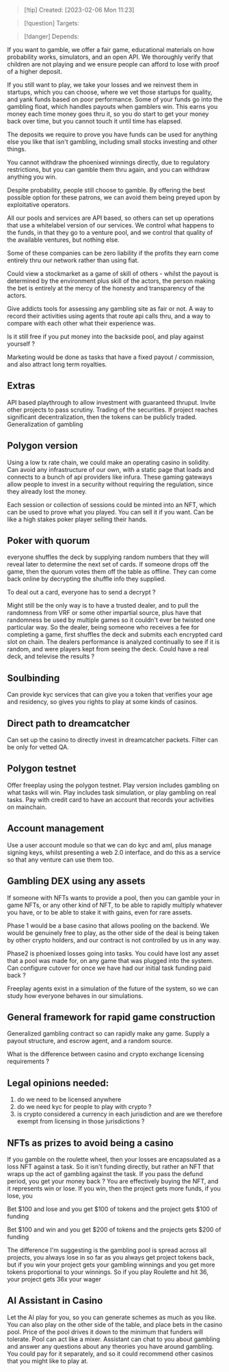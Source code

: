 
>[!tip] Created: [2023-02-06 Mon 11:23]

>[!question] Targets: 

>[!danger] Depends: 

If you want to gamble, we offer a fair game, educational materials on how probability works, simulators, and an open API.  We thoroughly verify that children are not playing and we ensure people can afford to lose with proof of a higher deposit.

If you still want to play, we take your losses and we reinvest them in startups, which you can choose, where we vet those startups for quality, and yank funds based on poor performance.  Some of your funds go into the gambling float, which handles payouts when gamblers win.  This earns you money each time money goes thru it, so you do start to get your money back over time, but you cannot touch it until time has elapsed.

The deposits we require to prove you have funds can be used for anything else you like that isn't gambling, including small stocks investing and other things.

You cannot withdraw the phoenixed winnings directly, due to regulatory restrictions, but you can gamble them thru again, and you can withdraw anything you win.

Despite probability, people still choose to gamble.  By offering the best possible option for these patrons, we can avoid them being preyed upon by exploitative operators.

All our pools and services are API based, so others can set up operations that use a whitelabel version of our services.  We control what happens to the funds, in that they go to a venture pool, and we control that quality of the available ventures, but nothing else.

Some of these companies can be zero liability if the profits they earn come entirely thru our network rather than using fiat.  

Could view a stockmarket as a game of skill of others - whilst the payout is determined by the environment plus skill of the actors, the person making the bet is entirely at the mercy of the honesty and transparency of the actors.

Give addicts tools for assessing any gambling site as fair or not.  A way to record their activities using agents that route api calls thru, and a way to compare with each other what their experience was.

Is it still free if you put money into the backside pool, and play against yourself ?

Marketing would be done as tasks that have a fixed payout / commission, and also attract long term royalties.
## Extras
API based playthrough to allow investment with guaranteed thruput.
Invite other projects to pass scrutiny.
Trading of the securities.
If project reaches significant decentralization, then the tokens can be publicly traded.
Generalization of gambling

## Polygon version
Using a low tx rate chain, we could make an operating casino in solidity.  Can avoid any infrastructure of our own, with a static page that loads and connects to a bunch of api providers like infura.  These gaming gateways allow people to invest in a security without requiring the regulation, since they already lost the money.

Each session or collection of sessions could be minted into an NFT, which can be used to prove what you played.  You can sell it if you want.  Can be like a high stakes poker player selling their hands.

## Poker with quorum
everyone shuffles the deck by supplying random numbers that they will reveal later to determine the next set of cards.  If someone drops off the game, then the quorum votes them off the table as offline.  They can come back online by decrypting the shuffle info they supplied.

To deal out a card, everyone has to send a decrypt ?

Might still be the only way is to have a trusted dealer, and to pull the randomness from VRF or some other impartial source, plus have that randomness be used by multiple games so it couldn't ever be twisted one particular way.  So the dealer, being someone who receives a fee for completing a game, first shuffles the deck and submits each encrypted card slot on chain.  The dealers performance is analyzed continually to see if it is random, and were players kept from seeing the deck.  Could have a real deck, and televise the results ?

## Soulbinding
Can provide kyc services that can give you a token that verifies your age and residency, so gives you rights to play at some kinds of casinos.

## Direct path to dreamcatcher
Can set up the casino to directly invest in dreamcatcher packets.
Filter can be only for vetted QA.

## Polygon testnet
Offer freeplay using the polygon testnet.  Play version includes gambling on what tasks will win.  Play includes task simulation, or play gambling on real tasks.  Pay with credit card to have an account that records your activities on mainchain.

## Account management
Use a user account module so that we can do kyc and aml, plus manage signing keys, whilst presenting a web 2.0 interface, and do this as a service so that any venture can use them too.

## Gambling DEX using any assets
If someone with NFTs wants to provide a pool, then you can gamble your in game NFTs, or any other kind of NFT, to be able to rapidly multiply whatever you have, or to be able to stake it with gains, even for rare assets.

Phase 1 would be a base casino that allows pooling on the backend.  We would be genuinely free to play, as the other side of the deal is being taken by other crypto holders, and our contract is not controlled by us in any way.  

Phase2 is phoenixed losses going into tasks.  You could have lost any asset that a pool was made for, on any game that was plugged into the system.  Can configure cutover for once we have had our initial task funding paid back ?

Freeplay agents exist in a simulation of the future of the system, so we can study how everyone behaves in our simulations.

## General framework for rapid game construction
Generalized gambling contract so can rapidly make any game.  Supply a payout structure, and escrow agent, and a random source.

What is the difference between casino and crypto exchange licensing requirements ?

## Legal opinions needed:
1. do we need to be licensed anywhere
2. do we need kyc for people to play with crypto ?
3. is crypto considered a currency in each jurisdiction and are we therefore exempt from licensing in those jurisdictions ?

## NFTs as prizes to avoid being a casino
If you gamble on the roulette wheel, then your losses are encapsulated as a loss NFT against a task.
So it isn't funding directly, but rather an NFT that wraps up the act of gambling against the task.
If you pass the defund period, you get your money back ?
You are effectively buying the NFT, and it represents win or lose.
If you win, then the project gets more funds, if you lose, you

Bet $100 and lose and you get $100 of tokens and the project gets $100 of funding

Bet $100 and win and you get $200 of tokens and the projects gets $200 of funding

The difference I'm suggesting is the gambling pool is spread across all projects, you always lose in so far as you always get project tokens back, but if you win your project gets your gambling winnings and you get more tokens proportional to your winnings.  So if you play Roulette and hit 36, your project gets 36x your wager

## AI Assistant in Casino
Let the AI play for you, so you can generate schemes as much as you like.
You can also play on the other side of the table, and place bets in the casino pool.
Price of the pool drives it down to the minimum that funders will tolerate.
Pool can act like a mixer.
Assistant can chat to you about gambling and answer any questions about any theories you have around gambling.
You could pay for it separately, and so it could recommend other casinos that you might like to play at.